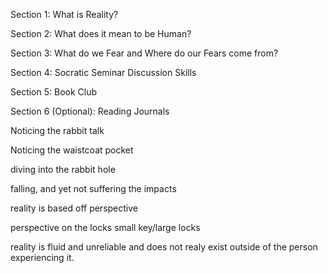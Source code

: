 Section 1: What is Reality?

Section 2: What does it mean to be Human?

Section 3: What do we Fear and Where do our Fears come from?

Section 4: Socratic Seminar Discussion Skills

Section 5: Book Club

Section 6 (Optional): Reading Journals


Noticing the rabbit talk

Noticing the waistcoat pocket

diving into the rabbit hole

falling, and yet not suffering the impacts

reality is based off perspective

perspective on the locks small key/large locks


reality is fluid and unreliable and does not realy exist outside of the person experiencing it.
